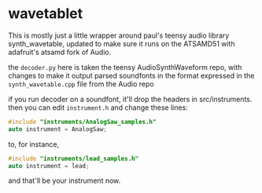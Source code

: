 # wavetablet

This is mostly just a little wrapper around paul's teensy audio library synth_wavetable, updated to make sure it runs on the ATSAMD51 with adafruit's atsamd fork of Audio.

the `decoder.py` here is taken the teensy AudioSynthWaveform repo, with changes to make it output parsed soundfonts in the format expressed in the `synth_wavetable.cpp` file from the Audio repo

if you run decoder on a soundfont, it'll drop the headers in src/instruments. then you can edit `instrument.h` and change these lines:

```c++
#include "instruments/AnalogSaw_samples.h"
auto instrument = AnalogSaw;
```

to, for instance,

```c++
#include "instruments/lead_samples.h"
auto instrument = lead;
```

and that'll be your instrument now.
